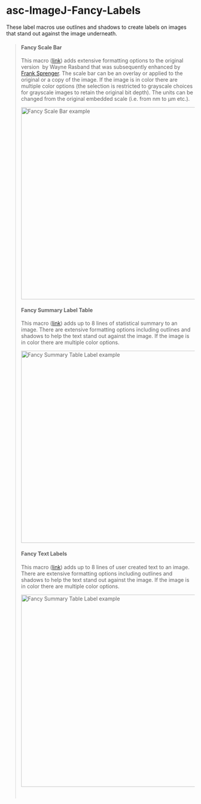 # asc-ImageJ-Fancy-Labels
<p>These label macros use outlines and shadows to create labels on images that stand out against the image underneath.</p><blockquote><h4 id = "FancyScaleBar">Fancy Scale Bar</h4><p>This macro (<a href=https://github.com/peterjlee/asc-ImageJ-Fancy-Labels/blob/master/fancy_scale_bar.ijm" Title = "Applied Superconductivity Center Fancy Scale Bar Macro Directory" >link</a>) adds extensive formatting options to the original version  by Wayne Rasband that was subsequently enhanced by<a href="http:imagej.588099.n2.nabble.com/Overlay-Scalebar-Plugins-td6380378.html#a6394996"> Frank Sprenger</a>. The scale bar can be an overlay or applied to the original or a copy of the image. If the image is in color there are multiple color options (the selection is restricted to grayscale choices for grayscale images to retain the original bit depth). The units can be changed from the original embedded scale (i.e. from nm to &micro;m etc.).</p><p><img src="http://fs.magnet.fsu.edu/~lee/asc/ImageJUtilities/IA_Images/fancy_scale_bar_example_512x43col.png" alt="Fancy Scale Bar example" width="512" /></p><h4 id = "FancySummaryTable" >Fancy Summary Label Table</h4><p>This macro (<a href="https://github.com/peterjlee/asc-ImageJ-Fancy-Labels/blob/master/Fancy_Summary_Table.ijm" Title = "Applied Superconductivity Center Fancy Summary Table Label Macro Directory" >link</a>) adds up to 8 lines of statistical summary to an image. There are extensive formatting options including outlines and shadows to help the text stand out against the image. If the image is in color there are multiple color options.</p><p><img src="http://fs.magnet.fsu.edu/~lee/asc/ImageJUtilities/IA_Images/fancy_summary_table_example_Daeq_gng_512x170.png" alt="Fancy Summary Table Label example" width="512" /></p><h4 id = "FancyTextLabels">Fancy Text Labels</h4><p>This macro (<a href="https://github.com/peterjlee/asc-ImageJ-Fancy-Labels/blob/master/FancyTextLabels.ijm" Title = "Applied Superconductivity Center Fancy Text Label Macro Directory" >link</a>) adds up to 8 lines of user created text to an image. There are extensive formatting options including outlines and shadows to help the text stand out against the image. If the image is in color there are multiple color options.</p><p><img src="http://fs.magnet.fsu.edu/~lee/asc/ImageJUtilities/IA_Images/FancyTextLabels_ColorExample_512x92.png" alt="Fancy Summary Table Label example" width="512" /></p><p>&nbsp;</p></blockquote>
